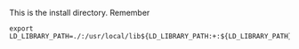 This is the install directory.
Remember
```
export LD_LIBRARY_PATH=./:/usr/local/lib${LD_LIBRARY_PATH:+:${LD_LIBRARY_PATH}}
```
